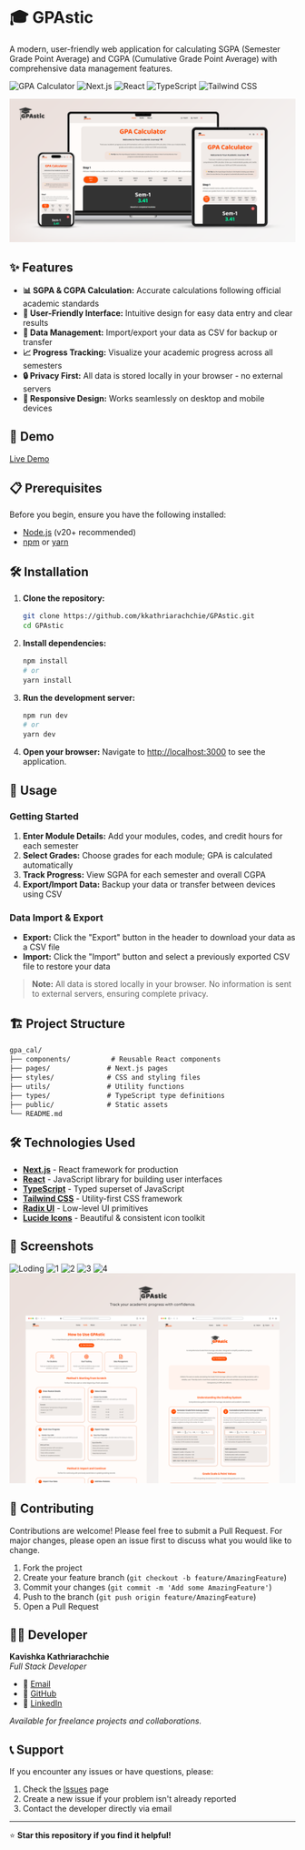 # 🎓 GPAstic

A modern, user-friendly web application for calculating SGPA (Semester Grade Point Average) and CGPA (Cumulative Grade Point Average) with comprehensive data management features.

![GPA Calculator](https://img.shields.io/badge/GPA-Calculator-blue)
![Next.js](https://img.shields.io/badge/Next.js-000000?logo=nextdotjs&logoColor=white)
![React](https://img.shields.io/badge/React-61DAFB?logo=react&logoColor=black)
![TypeScript](https://img.shields.io/badge/TypeScript-3178C6?logo=typescript&logoColor=white)
![Tailwind CSS](https://img.shields.io/badge/Tailwind_CSS-38B2AC?logo=tailwind-css&logoColor=white)

![all](/public/screenshot/ALL.png)

## ✨ Features

- **📊 SGPA & CGPA Calculation:** Accurate calculations following official academic standards
- **🎨 User-Friendly Interface:** Intuitive design for easy data entry and clear results
- **💾 Data Management:** Import/export your data as CSV for backup or transfer
- **📈 Progress Tracking:** Visualize your academic progress across all semesters
- **🔒 Privacy First:** All data is stored locally in your browser - no external servers
- **📱 Responsive Design:** Works seamlessly on desktop and mobile devices

## 🚀 Demo

[Live Demo](https://kkathriarachchie.github.io/GPAstic/) <!-- Replace with your actual demo link -->

## 📋 Prerequisites

Before you begin, ensure you have the following installed:

- [Node.js](https://nodejs.org/) (v20+ recommended)
- [npm](https://www.npmjs.com/) or [yarn](https://yarnpkg.com/)

## 🛠️ Installation

1. **Clone the repository:**

   ```bash
   git clone https://github.com/kkathriarachchie/GPAstic.git
   cd GPAstic
   ```

2. **Install dependencies:**

   ```bash
   npm install
   # or
   yarn install
   ```

3. **Run the development server:**

   ```bash
   npm run dev
   # or
   yarn dev
   ```

4. **Open your browser:**
   Navigate to [http://localhost:3000](http://localhost:3000) to see the application.

## 📖 Usage

### Getting Started

1. **Enter Module Details:** Add your modules, codes, and credit hours for each semester
2. **Select Grades:** Choose grades for each module; GPA is calculated automatically
3. **Track Progress:** View SGPA for each semester and overall CGPA
4. **Export/Import Data:** Backup your data or transfer between devices using CSV

### Data Import & Export

- **Export:** Click the "Export" button in the header to download your data as a CSV file
- **Import:** Click the "Import" button and select a previously exported CSV file to restore your data

> **Note:** All data is stored locally in your browser. No information is sent to external servers, ensuring complete privacy.

## 🏗️ Project Structure

```
gpa_cal/
├── components/          # Reusable React components
├── pages/              # Next.js pages
├── styles/             # CSS and styling files
├── utils/              # Utility functions
├── types/              # TypeScript type definitions
├── public/             # Static assets
└── README.md
```

## 🛠️ Technologies Used

- **[Next.js](https://nextjs.org/)** - React framework for production
- **[React](https://react.dev/)** - JavaScript library for building user interfaces
- **[TypeScript](https://www.typescriptlang.org/)** - Typed superset of JavaScript
- **[Tailwind CSS](https://tailwindcss.com/)** - Utility-first CSS framework
- **[Radix UI](https://www.radix-ui.com/)** - Low-level UI primitives
- **[Lucide Icons](https://lucide.dev/)** - Beautiful & consistent icon toolkit

## 📱 Screenshots

![Loding](/public/screenshot/Loding.png)
![1](/public/screenshot/1.png)
![2](/public/screenshot/2.png)
![3](/public/screenshot/3.png)
![4](/public/screenshot/4.png)
![Guid&About](/public/screenshot/Guid&About.png)

## 🤝 Contributing

Contributions are welcome! Please feel free to submit a Pull Request. For major changes, please open an issue first to discuss what you would like to change.

1. Fork the project
2. Create your feature branch (`git checkout -b feature/AmazingFeature`)
3. Commit your changes (`git commit -m 'Add some AmazingFeature'`)
4. Push to the branch (`git push origin feature/AmazingFeature`)
5. Open a Pull Request

## 👨‍💻 Developer

**Kavishka Kathriarachchie**  
_Full Stack Developer_

- 📧 [Email](mailto:kkathriarachchie@gmail.com)
- 🐙 [GitHub](https://github.com/kkathriarachchie)
- 💼 [LinkedIn](https://linkedin.com/in/kavishka-kathriarachchi)

_Available for freelance projects and collaborations._

## 📞 Support

If you encounter any issues or have questions, please:

1. Check the [Issues](https://github.com/kkathriarachchie/GPAstic/issues) page
2. Create a new issue if your problem isn't already reported
3. Contact the developer directly via email

---

⭐ **Star this repository if you find it helpful!**
